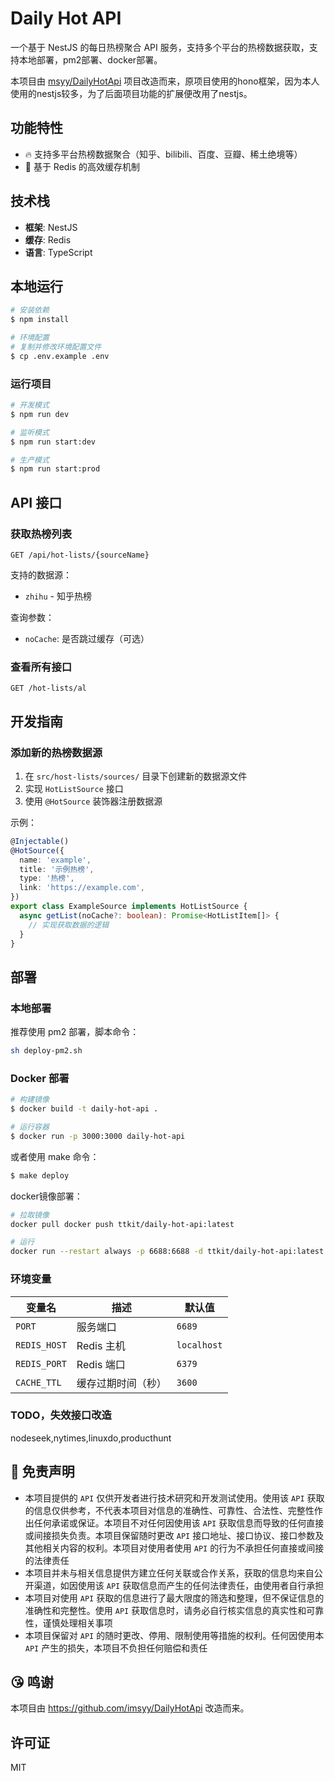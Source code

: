 # Daily Hot API

一个基于 NestJS 的每日热榜聚合 API 服务，支持多个平台的热榜数据获取，支持本地部署，pm2部署、docker部署。

本项目由 [msyy/DailyHotApi](https://github.com/imsyy/DailyHotApi) 项目改造而来，原项目使用的hono框架，因为本人使用的nestjs较多，为了后面项目功能的扩展便改用了nestjs。

## 功能特性

- 🔥 支持多平台热榜数据聚合（知乎、bilibili、百度、豆瓣、稀土绝境等）
- 🚀 基于 Redis 的高效缓存机制

## 技术栈
- **框架**: NestJS
- **缓存**: Redis
- **语言**: TypeScript

## 本地运行

```bash
# 安装依赖
$ npm install

# 环境配置
# 复制并修改环境配置文件
$ cp .env.example .env
```

### 运行项目

```bash
# 开发模式
$ npm run dev

# 监听模式
$ npm run start:dev

# 生产模式
$ npm run start:prod
```

## API 接口

### 获取热榜列表

```
GET /api/hot-lists/{sourceName}
```

支持的数据源：
- `zhihu` - 知乎热榜

查询参数：
- `noCache`: 是否跳过缓存（可选）

### 查看所有接口

```
GET /hot-lists/al
```

## 开发指南

### 添加新的热榜数据源

1. 在 `src/host-lists/sources/` 目录下创建新的数据源文件
2. 实现 `HotListSource` 接口
3. 使用 `@HotSource` 装饰器注册数据源

示例：

```typescript
@Injectable()
@HotSource({
  name: 'example',
  title: '示例热榜',
  type: '热榜',
  link: 'https://example.com',
})
export class ExampleSource implements HotListSource {
  async getList(noCache?: boolean): Promise<HotListItem[]> {
    // 实现获取数据的逻辑
  }
}
```

## 部署

### 本地部署
推荐使用 pm2 部署，脚本命令：
```sh
sh deploy-pm2.sh
```

### Docker 部署

```bash
# 构建镜像
$ docker build -t daily-hot-api .

# 运行容器
$ docker run -p 3000:3000 daily-hot-api
```
或者使用 make 命令：

```bash
$ make deploy
```

docker镜像部署：
```bash
# 拉取镜像
docker pull docker push ttkit/daily-hot-api:latest

# 运行
docker run --restart always -p 6688:6688 -d ttkit/daily-hot-api:latest
```



### 环境变量

| 变量名 | 描述 | 默认值 |
|--------|------|--------|
| `PORT` | 服务端口 | `6689` |
| `REDIS_HOST` | Redis 主机 | `localhost` |
| `REDIS_PORT` | Redis 端口 | `6379` |
| `CACHE_TTL` | 缓存过期时间（秒） | `3600` |

### TODO，失效接口改造
nodeseek,nytimes,linuxdo,producthunt


## 📢 免责声明

- 本项目提供的 `API` 仅供开发者进行技术研究和开发测试使用。使用该 `API` 获取的信息仅供参考，不代表本项目对信息的准确性、可靠性、合法性、完整性作出任何承诺或保证。本项目不对任何因使用该 `API` 获取信息而导致的任何直接或间接损失负责。本项目保留随时更改 `API` 接口地址、接口协议、接口参数及其他相关内容的权利。本项目对使用者使用 `API` 的行为不承担任何直接或间接的法律责任
- 本项目并未与相关信息提供方建立任何关联或合作关系，获取的信息均来自公开渠道，如因使用该 `API` 获取信息而产生的任何法律责任，由使用者自行承担
- 本项目对使用 `API` 获取的信息进行了最大限度的筛选和整理，但不保证信息的准确性和完整性。使用 `API` 获取信息时，请务必自行核实信息的真实性和可靠性，谨慎处理相关事项
- 本项目保留对 `API` 的随时更改、停用、限制使用等措施的权利。任何因使用本 `API` 产生的损失，本项目不负担任何赔偿和责任

## 😘 鸣谢
本项目由 https://github.com/imsyy/DailyHotApi 改造而来。

## 许可证

MIT
